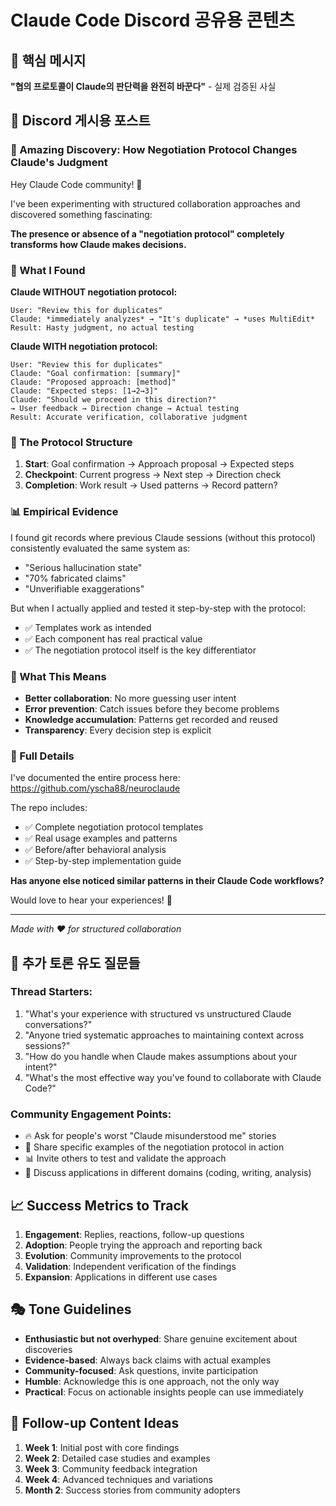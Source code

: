 # Claude Code Discord 공유용 콘텐츠

## 🎯 핵심 메시지

**"협의 프로토콜이 Claude의 판단력을 완전히 바꾼다"** - 실제 검증된 사실

## 📝 Discord 게시용 포스트

### **🧠 Amazing Discovery: How Negotiation Protocol Changes Claude's Judgment**

Hey Claude Code community! 👋

I've been experimenting with structured collaboration approaches and discovered something fascinating:

**The presence or absence of a "negotiation protocol" completely transforms how Claude makes decisions.**

### **🔬 What I Found**

**Claude WITHOUT negotiation protocol:**
```
User: "Review this for duplicates"
Claude: *immediately analyzes* → "It's duplicate" → *uses MultiEdit*
Result: Hasty judgment, no actual testing
```

**Claude WITH negotiation protocol:**
```
User: "Review this for duplicates" 
Claude: "Goal confirmation: [summary]"
Claude: "Proposed approach: [method]"
Claude: "Expected steps: [1→2→3]"
Claude: "Should we proceed in this direction?"
→ User feedback → Direction change → Actual testing
Result: Accurate verification, collaborative judgment
```

### **🎯 The Protocol Structure**
1. **Start**: Goal confirmation → Approach proposal → Expected steps
2. **Checkpoint**: Current progress → Next step → Direction check  
3. **Completion**: Work result → Used patterns → Record pattern?

### **📊 Empirical Evidence**
I found git records where previous Claude sessions (without this protocol) consistently evaluated the same system as:
- "Serious hallucination state"
- "70% fabricated claims" 
- "Unverifiable exaggerations"

But when I actually applied and tested it step-by-step with the protocol:
- ✅ Templates work as intended
- ✅ Each component has real practical value
- ✅ The negotiation protocol itself is the key differentiator

### **🚀 What This Means**
- **Better collaboration**: No more guessing user intent
- **Error prevention**: Catch issues before they become problems  
- **Knowledge accumulation**: Patterns get recorded and reused
- **Transparency**: Every decision step is explicit

### **🔗 Full Details**
I've documented the entire process here: https://github.com/yscha88/neuroclaude

The repo includes:
- ✅ Complete negotiation protocol templates
- ✅ Real usage examples and patterns
- ✅ Before/after behavioral analysis
- ✅ Step-by-step implementation guide

**Has anyone else noticed similar patterns in their Claude Code workflows?** 

Would love to hear your experiences! 🤔

---

*Made with ❤️ for structured collaboration*

## 🎪 추가 토론 유도 질문들

### **Thread Starters:**
1. "What's your experience with structured vs unstructured Claude conversations?"
2. "Anyone tried systematic approaches to maintaining context across sessions?"
3. "How do you handle when Claude makes assumptions about your intent?"
4. "What's the most effective way you've found to collaborate with Claude Code?"

### **Community Engagement Points:**
- 🔥 Ask for people's worst "Claude misunderstood me" stories
- 🧠 Share specific examples of the negotiation protocol in action
- 📊 Invite others to test and validate the approach
- 🚀 Discuss applications in different domains (coding, writing, analysis)

## 📈 Success Metrics to Track

1. **Engagement**: Replies, reactions, follow-up questions
2. **Adoption**: People trying the approach and reporting back
3. **Evolution**: Community improvements to the protocol
4. **Validation**: Independent verification of the findings
5. **Expansion**: Applications in different use cases

## 🎭 Tone Guidelines

- **Enthusiastic but not overhyped**: Share genuine excitement about discoveries
- **Evidence-based**: Always back claims with actual examples
- **Community-focused**: Ask questions, invite participation
- **Humble**: Acknowledge this is one approach, not the only way
- **Practical**: Focus on actionable insights people can use immediately

## 🔄 Follow-up Content Ideas

1. **Week 1**: Initial post with core findings
2. **Week 2**: Detailed case studies and examples  
3. **Week 3**: Community feedback integration
4. **Week 4**: Advanced techniques and variations
5. **Month 2**: Success stories from community adopters